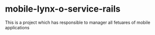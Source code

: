 # mobile-lynx-o-service-rails
This is a project which has responsible to manager all fetuares of mobile applications
